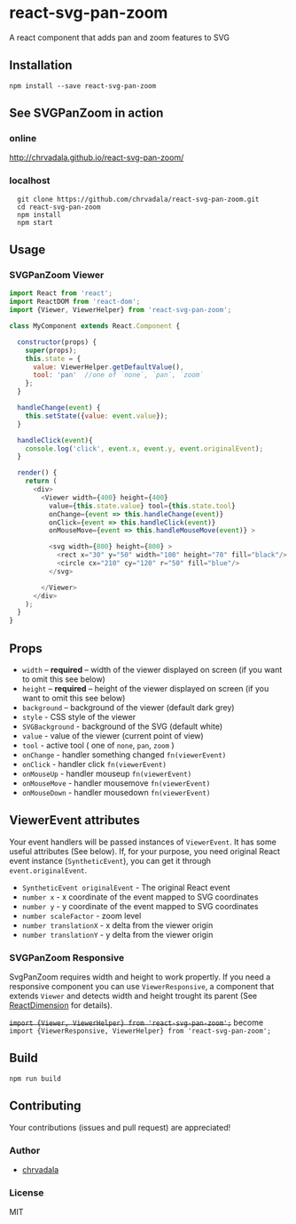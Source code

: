 # react-svg-pan-zoom
A react component that adds pan and zoom features to SVG

## Installation
```
npm install --save react-svg-pan-zoom
```

## See SVGPanZoom in action

### online
http://chrvadala.github.io/react-svg-pan-zoom/

### localhost
```
  git clone https://github.com/chrvadala/react-svg-pan-zoom.git
  cd react-svg-pan-zoom
  npm install
  npm start
```

## Usage

### SVGPanZoom Viewer

```js
import React from 'react';
import ReactDOM from 'react-dom';
import {Viewer, ViewerHelper} from 'react-svg-pan-zoom';

class MyComponent extends React.Component {

  constructor(props) {
    super(props);
    this.state = {
      value: ViewerHelper.getDefaultValue(),
      tool: 'pan'  //one of `none`, `pan`, `zoom`
    };
  }

  handleChange(event) {
    this.setState({value: event.value});
  }

  handleClick(event){
    console.log('click', event.x, event.y, event.originalEvent);
  }

  render() {
    return (
      <div>
        <Viewer width={400} height={400}
          value={this.state.value} tool={this.state.tool}
          onChange={event => this.handleChange(event)}
          onClick={event => this.handleClick(event)}
          onMouseMove={event => this.handleMouseMove(event)} >

          <svg width={800} height={800} >
            <rect x="30" y="50" width="100" height="70" fill="black"/>
            <circle cx="210" cy="120" r="50" fill="blue"/>
          </svg>

        </Viewer>
      </div>
    );
  }
}
```

## Props
  - `width` – **required** – width of the viewer displayed on screen (if you want to omit this see below)
  - `height` – **required** – height of the viewer displayed on screen (if you want to omit this see below)
  - `background` – background of the viewer (default dark grey)
  - `style` - CSS style of the viewer
  - `SVGBackground` - background of the SVG (default white)
  - `value` - value of the viewer (current point of view)
  - `tool` - active tool ( one of `none`, `pan`, `zoom` )
  - `onChange` - handler something changed `fn(viewerEvent)`
  - `onClick` - handler click `fn(viewerEvent)`
  - `onMouseUp` - handler mouseup `fn(viewerEvent)`
  - `onMouseMove` - handler mousemove `fn(viewerEvent)`
  - `onMouseDown` - handler mousedown `fn(viewerEvent)`

## ViewerEvent attributes
Your event handlers will be passed instances of `ViewerEvent`. It has some useful attributes (See below). If, for your purpose, you need original React event instance (`SyntheticEvent`), you can get it through `event.originalEvent`.

  - `SyntheticEvent originalEvent` - The original React event
  - `number x` - x coordinate of the event mapped to SVG coordinates
  - `number y` - y coordinate of the event mapped to SVG coordinates
  - `number scaleFactor` - zoom level
  - `number translationX` - x delta from the viewer origin
  - `number translationY` - y delta from the viewer origin

### SVGPanZoom Responsive
SvgPanZoom requires width and height to work propertly. If you need a responsive component you can use `ViewerResponsive`, a component that extends `Viewer` and detects width and height trought its parent (See [ReactDimension](https://github.com/digidem/react-dimensions) for details).

~~`import {Viewer, ViewerHelper} from 'react-svg-pan-zoom';`~~
become
`import {ViewerResponsive, ViewerHelper} from 'react-svg-pan-zoom';`

## Build
```
npm run build
```

## Contributing
Your contributions (issues and pull request) are appreciated!

### Author

- [chrvadala](https://github.com/chrvadala)

### License
MIT
